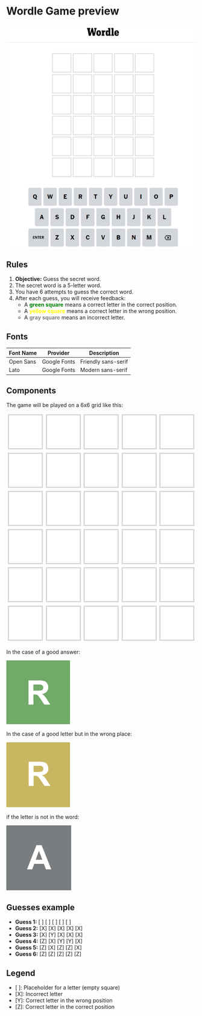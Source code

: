 # Wordle Game preview

![Example Image](assets/wordleexample.png)
## Rules
1. **Objective:** Guess the secret word.
2. The secret word is a 5-letter word.
3. You have 6 attempts to guess the correct word.
4. After each guess, you will receive feedback:
   - A <span style="color: green; font-weight: bold;">green square</span> means a correct letter in the correct position.
   - A <span style="color: yellow; font-weight: bold;">yellow square</span> means a correct letter in the wrong position.
   - A <span style="color: gray; font-weight: bold;">gray square</span> means an incorrect letter.
## Fonts
| Font Name     | Provider          | Description                    |
| ------------- | ----------------- | ------------------------------ |
| Open Sans     | Google Fonts      | Friendly sans-serif            |
| Lato          | Google Fonts      | Modern sans-serif              |
## Components
 The game will be played on a 6x6 grid like this:

![Example grid](assets/grid.png)

In the case of a good answer:

![Example correct answer](assets/green.png)

In the case of a good letter but in the wrong place:

![Example corect but wrong place](assets/yellow.png)

if the letter is not in the word:

![Example not here](assets/grey.png)

## Guesses example
- **Guess 1:** [ ] [ ] [ ] [ ] [ ]
- **Guess 2:** [X] [X] [X] [X] [X]
- **Guess 3:** [X] [Y] [X] [X] [X]
- **Guess 4:** [Z] [X] [Y] [Y] [X]
- **Guess 5:** [Z] [X] [Z] [Z] [X]
- **Guess 6:** [Z] [Z] [Z] [Z] [Z]

## Legend
- [ ]: Placeholder for a letter (empty square)
- [X]: Incorrect letter
- [Y]: Correct letter in the wrong position
- [Z]: Correct letter in the correct position
